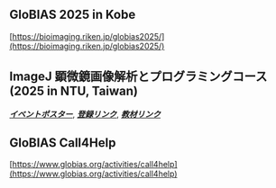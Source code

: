 ## GloBIAS 2025 in Kobe
[https://bioimaging.riken.jp/globias2025/](https://bioimaging.riken.jp/globias2025/)

## 	ImageJ 顕微鏡画像解析とプログラミングコース (2025 in NTU, Taiwan)
***[イベントポスター](https://drive.google.com/file/d/11DaEflREvSH5XQLByhorO5-ToM6Tu5g0/view?usp=drive_link)***, 
***[登録リンク](https://docs.google.com/forms/d/e/1FAIpQLSezDJBtmgAjOasH5-3s5Sg2Fi4L837JW0q_KRdc75TsZTU3EQ/viewform)***, 
***[教材リンク](https://github.com/EABIAS/2025-ImageJ-Micro-Image-Analysis-and-Programming_Taipei)***


## 

## GloBIAS Call4Help
[https://www.globias.org/activities/call4help](https://www.globias.org/activities/call4help)
